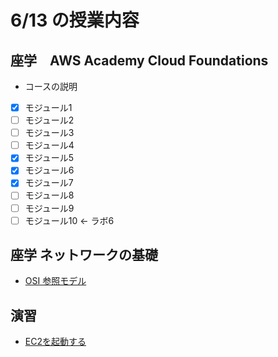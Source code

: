 # 6/13 の授業内容
## 座学　AWS Academy Cloud Foundations
* コースの説明
* [x] モジュール1
* [ ] モジュール2
* [ ] モジュール3
* [ ] モジュール4
* [x] モジュール5
* [x] モジュール6
* [x] モジュール7
* [ ] モジュール8
* [ ] モジュール9
* [ ] モジュール10 <- ラボ6

## 座学 ネットワークの基礎
* [OSI 参照モデル](https://www.youtube.com/watch?v=5QHXbxZIUDg)

## 演習
* [EC2を起動する](../課題/00.EC2を起動する.md)
